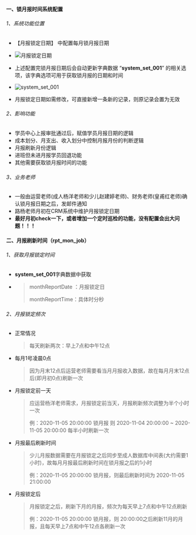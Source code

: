 #### 一、锁月报时间系统配置

###### 1、系统功能位置

- 【月报锁定日期】 中配置每月锁月报日期

- <img src="E:\需求\工作交接(全葱)\工作交接\文档附件\cutImages\月报锁定日期.png" alt="月报锁定日期"  />

- 上述配置完锁月报日期后会自动更新字典数据 “**system_set_001**” 的相关选项，该字典选项可用于获取锁月报的日期和时间
- ![system_set_001](E:\需求\工作交接(全葱)\工作交接\文档附件\cutImages\system_set_001.png)
- 月报锁定日期如需修改，可直接新增一条新的记录，则原记录会置为无效

###### 2、影响功能

- 学员中心上报审批通过后，赋值学员月报日期的逻辑
- 成本划分、月支出、收入划分中控制月报月份的判断逻辑
- 月报刷新月份逻辑
- 进班但未进月报学员回退功能
- 其他需要获取锁月报时间的功能

###### 3、业务老师

- 一般由运营老师(成人杨洋老师和少儿赵建婷老师)、财务老师(皇甫红老师)确认锁月报日期之后，发邮件通知
- 路杨老师月初在CRM系统中维护月报锁定日期
- **最好月初check一下，或者增加一个定时巡检的功能，没有配置会出大问题！！！**

#### 二、月报刷新时间（rpt_mon_job）

###### 1、获取月报锁定时间

- **system_set_001**字典数据中获取

- > monthReportDate ：月报锁定日
  >
  > monthReportTime：具体时分秒

###### 2、月报锁定频次

- 正常情况

  > 每天刷新两次：早上7点和中午12点

- 每月1号凌晨0点

  > 因为月末12点后运营老师需要看当月月报收入数据，故在每月月末12点后(即月初0点)刷新一次

- 月报锁定前一天

  > 应运营杨洋老师需求，月报锁定前当天，月报刷新频次调整为半个小时一次
  >
  > 例：2020-11-05 20:00:00 锁月报 则 2020-11-04 20:00:00 ~ 2020-11-05 20:00:00 每半小时刷新一次

- 月报最后刷新时间

  > 少儿月报数据需要在月报锁定之后同步至成人数据库中间表(大约需要1小时)，故每月月报最后刷新时间在锁月报之后的1小时
  >
  > 例：2020-11-05 20:00:00 锁月报，则最后刷新时间为 2020-11-05 21:00:00

- 月报锁定后

  > 月报锁定之后，刷新下月的月报，频次为每天早上7点和中午12点刷新
  >
  > 例：2020-11-05 20:00:00 锁月报，则 20:00:00之后刷新11月的月报，且每天早上7点和中午12点各刷新一次